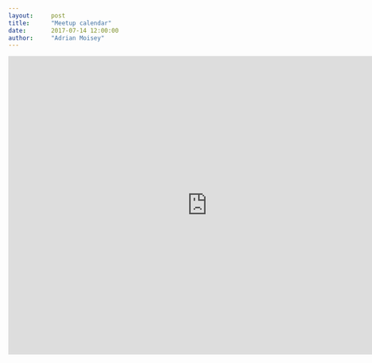 ```yaml
---
layout:     post
title:      "Meetup calendar"
date:       2017-07-14 12:00:00
author:     "Adrian Moisey"
---
```


<iframe src="https://calendar.google.com/calendar/embed?title=Cape%20Town%20Tech%20Meetups&amp;height=600&amp;wkst=1&amp;bgcolor=%23FFFFFF&amp;src=calendar%40changeover.za.net&amp;color=%231B887A&amp;src=30tcp1emuo4pjslsuk1nutj91rotdhlp%40import.calendar.google.com&amp;color=%235F6B02&amp;src=98k5tvhm2tnre0hb27vn006apfvkh1kl%40import.calendar.google.com&amp;color=%235229A3&amp;src=3olqq4a6ha3o1qua6a2m60qt869elf0h%40import.calendar.google.com&amp;color=%238D6F47&amp;src=kvbuo63jfhelpepvs560mk8kc4ahkjnr%40import.calendar.google.com&amp;color=%235F6B02&amp;src=r8vsqfvkp2bdf8g90ds2cjmd947l30t9%40import.calendar.google.com&amp;color=%23B1440E&amp;src=bg0p2com72b94g6nt5q1uqei0trhsaap%40import.calendar.google.com&amp;color=%23333333&amp;src=c1fb05nu9n9jp8g0h576oldha2et6201%40import.calendar.google.com&amp;color=%23B1440E&amp;src=1aa4o9htmtoaqqk9acpvu4t42fkr32fr%40import.calendar.google.com&amp;color=%2342104A&amp;src=bj46s4htklebt648lv67vjc4op2v26fb%40import.calendar.google.com&amp;color=%23853104&amp;src=4sd26b724f237lbg0kcdiuhcipaepm8s%40import.calendar.google.com&amp;color=%23853104&amp;ctz=Africa%2FJohannesburg" style="border-width:0" width="800" height="600" frameborder="0" scrolling="no"></iframe>
